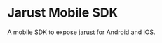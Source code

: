 # Jarust Mobile SDK

A mobile SDK to expose [jarust](https://github.com/Ghamza-Jd/jarust) for Android and iOS.
